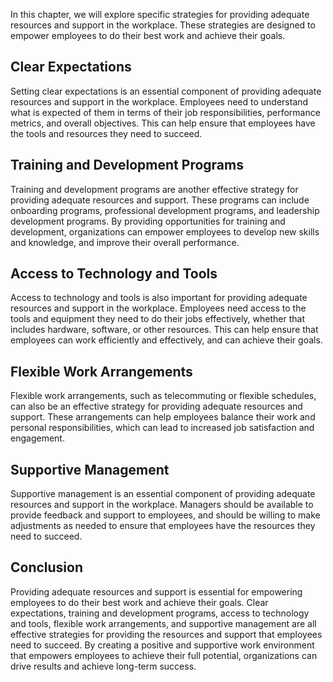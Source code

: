 
In this chapter, we will explore specific strategies for providing adequate resources and support in the workplace. These strategies are designed to empower employees to do their best work and achieve their goals.

Clear Expectations
------------------

Setting clear expectations is an essential component of providing adequate resources and support in the workplace. Employees need to understand what is expected of them in terms of their job responsibilities, performance metrics, and overall objectives. This can help ensure that employees have the tools and resources they need to succeed.

Training and Development Programs
---------------------------------

Training and development programs are another effective strategy for providing adequate resources and support. These programs can include onboarding programs, professional development programs, and leadership development programs. By providing opportunities for training and development, organizations can empower employees to develop new skills and knowledge, and improve their overall performance.

Access to Technology and Tools
------------------------------

Access to technology and tools is also important for providing adequate resources and support in the workplace. Employees need access to the tools and equipment they need to do their jobs effectively, whether that includes hardware, software, or other resources. This can help ensure that employees can work efficiently and effectively, and can achieve their goals.

Flexible Work Arrangements
--------------------------

Flexible work arrangements, such as telecommuting or flexible schedules, can also be an effective strategy for providing adequate resources and support. These arrangements can help employees balance their work and personal responsibilities, which can lead to increased job satisfaction and engagement.

Supportive Management
---------------------

Supportive management is an essential component of providing adequate resources and support in the workplace. Managers should be available to provide feedback and support to employees, and should be willing to make adjustments as needed to ensure that employees have the resources they need to succeed.

Conclusion
----------

Providing adequate resources and support is essential for empowering employees to do their best work and achieve their goals. Clear expectations, training and development programs, access to technology and tools, flexible work arrangements, and supportive management are all effective strategies for providing the resources and support that employees need to succeed. By creating a positive and supportive work environment that empowers employees to achieve their full potential, organizations can drive results and achieve long-term success.
